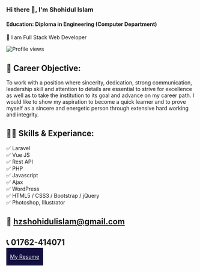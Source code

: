 ### Hi there 👋, I'm Shohidul Islam
#### Education: Diploma in Engineering (Computer Department)
<p>
👑 I am Full Stack Web Developer <br> 

![Profile views](https://gpvc.arturio.dev/hzshohidul)

## 🚀 Career Objective:
To work with a position where sincerity, dedication, strong communication, leadership skill and attention to details are essential to strive for excellence as well as to take the institution to its goal and advance on my career path. I would like to show my aspiration to become a quick learner and to prove myself as a sincere and energetic person through extensive hard working and integrity.

## 👨‍💻 Skills & Experiance:
✅ Laravel <br> 
✅ Vue JS <br>
✅ Rest API <br>
✅ PHP <br>
✅ Javascript <br>
✅ Ajax <br>
✅ WordPress <br>
✅ HTML5 / CSS3 / Bootstrap / jQuery <br>
✅ Photoshop, Illustrator <br>

## 📧 hzshohidulislam@gmail.com
## 📞 01762-414071

<a href="https://drive.google.com/file/d/1CdmsF5gps8xVd2WtxcY2khDy2iAIgSQm/view?usp=sharing" target="_blank" style="background-color:#130f40; color: #fff; text-align: center; padding: 15px 10px;">
 My Resume
 </a>
